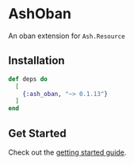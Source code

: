 # AshOban

An oban extension for `Ash.Resource`

## Installation

```elixir
def deps do
  [
    {:ash_oban, "~> 0.1.13"}
  ]
end
```

## Get Started

Check out the [getting started guide](/documentation/tutorials/get-started-with-ash-oban.md).
